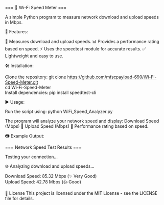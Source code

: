 === 🚀 Wi-Fi Speed Meter ===

A simple Python program to measure network download and upload speeds in Mbps.

📌 Features:

🚀 Measures download and upload speeds.
📊 Provides a performance rating based on speed.
⚡ Uses the speedtest module for accurate results.
✅ Lightweight and easy to use.

🛠️ Installation:

Clone the repository: git clone https://github.com/mfscpayload-690/Wi-Fi-Speed-Meter.git  
cd Wi-Fi-Speed-Meter  
Install dependencies: pip install speedtest-cli

▶️ Usage:

Run the script using: python WiFi_Speed_Analyzer.py  

The program will analyze your network speed and display:
Download Speed (Mbps) 🚀
Upload Speed (Mbps) 📡
Performance rating based on speed.

📷 Example Output:

=== Network Speed Test Results ===  

Testing your connection...  

🌐 Analyzing download and upload speeds...  

Download Speed: 85.32 Mbps (✨ Very Good)  
Upload Speed: 42.78 Mbps (👍 Good)  

📜 License
This project is licensed under the MIT License - see the LICENSE file for details.
